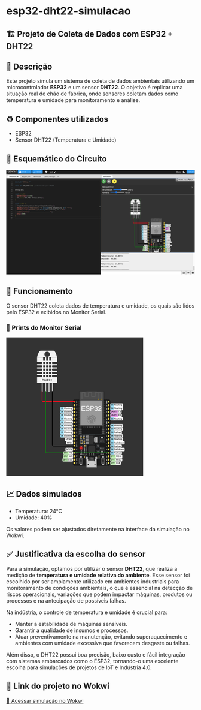 # esp32-dht22-simulacao

## 🏗️ Projeto de Coleta de Dados com ESP32 + DHT22

## 🔧 Descrição
Este projeto simula um sistema de coleta de dados ambientais utilizando um microcontrolador **ESP32** e um sensor **DHT22**. O objetivo é replicar uma situação real de chão de fábrica, onde sensores coletam dados como temperatura e umidade para monitoramento e análise.

## ⚙️ Componentes utilizados
- ESP32
- Sensor DHT22 (Temperatura e Umidade)

## 🔌 Esquemático do Circuito
![Esquemático do Circuito](circuito.png)

## 🧠 Funcionamento
O sensor DHT22 coleta dados de temperatura e umidade, os quais são lidos pelo ESP32 e exibidos no Monitor Serial.

### 🎯 Prints do Monitor Serial
![Monitor Serial](monitor_serial.png)

## 📈 Dados simulados
- Temperatura: 24°C
- Umidade: 40%

Os valores podem ser ajustados diretamente na interface da simulação no Wokwi.

## ✅ Justificativa da escolha do sensor
Para a simulação, optamos por utilizar o sensor **DHT22**, que realiza a medição de **temperatura e umidade relativa do ambiente**. Esse sensor foi escolhido por ser amplamente utilizado em ambientes industriais para monitoramento de condições ambientais, o que é essencial na detecção de riscos operacionais, variações que podem impactar máquinas, produtos ou processos e na antecipação de possíveis falhas.

Na indústria, o controle de temperatura e umidade é crucial para:
- Manter a estabilidade de máquinas sensíveis.
- Garantir a qualidade de insumos e processos.
- Atuar preventivamente na manutenção, evitando superaquecimento e ambientes com umidade excessiva que favorecem desgaste ou falhas.

Além disso, o DHT22 possui boa precisão, baixo custo e fácil integração com sistemas embarcados como o ESP32, tornando-o uma excelente escolha para simulações de projetos de IoT e Indústria 4.0.

## 🚀 Link do projeto no Wokwi
[🔗 Acessar simulação no Wokwi](https://wokwi.com/projects/433679549801602049)
